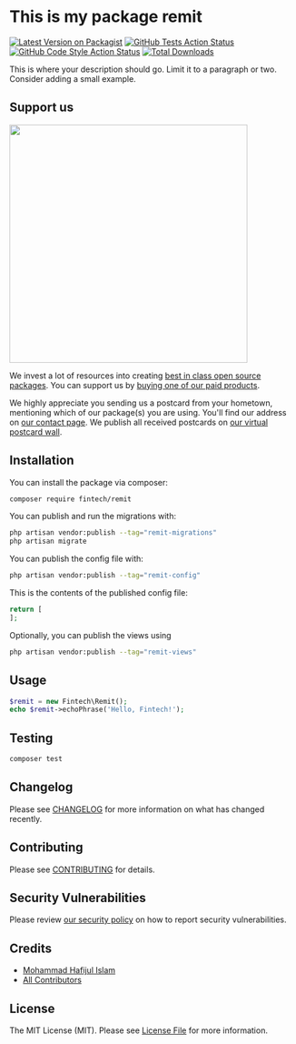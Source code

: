 # This is my package remit

[![Latest Version on Packagist](https://img.shields.io/packagist/v/fintech/remit.svg?style=flat-square)](https://packagist.org/packages/fintech/remit)
[![GitHub Tests Action Status](https://img.shields.io/github/actions/workflow/status/fintech/remit/run-tests.yml?branch=main&label=tests&style=flat-square)](https://github.com/fintech/remit/actions?query=workflow%3Arun-tests+branch%3Amain)
[![GitHub Code Style Action Status](https://img.shields.io/github/actions/workflow/status/fintech/remit/fix-php-code-style-issues.yml?branch=main&label=code%20style&style=flat-square)](https://github.com/fintech/remit/actions?query=workflow%3A"Fix+PHP+code+style+issues"+branch%3Amain)
[![Total Downloads](https://img.shields.io/packagist/dt/fintech/remit.svg?style=flat-square)](https://packagist.org/packages/fintech/remit)

This is where your description should go. Limit it to a paragraph or two. Consider adding a small example.

## Support us

[<img src="https://github-ads.s3.eu-central-1.amazonaws.com/remit.jpg?t=1" width="419px" />](https://spatie.be/github-ad-click/remit)

We invest a lot of resources into creating [best in class open source packages](https://spatie.be/open-source). You can support us by [buying one of our paid products](https://spatie.be/open-source/support-us).

We highly appreciate you sending us a postcard from your hometown, mentioning which of our package(s) you are using. You'll find our address on [our contact page](https://spatie.be/about-us). We publish all received postcards on [our virtual postcard wall](https://spatie.be/open-source/postcards).

## Installation

You can install the package via composer:

```bash
composer require fintech/remit
```

You can publish and run the migrations with:

```bash
php artisan vendor:publish --tag="remit-migrations"
php artisan migrate
```

You can publish the config file with:

```bash
php artisan vendor:publish --tag="remit-config"
```

This is the contents of the published config file:

```php
return [
];
```

Optionally, you can publish the views using

```bash
php artisan vendor:publish --tag="remit-views"
```

## Usage

```php
$remit = new Fintech\Remit();
echo $remit->echoPhrase('Hello, Fintech!');
```

## Testing

```bash
composer test
```

## Changelog

Please see [CHANGELOG](CHANGELOG.md) for more information on what has changed recently.

## Contributing

Please see [CONTRIBUTING](CONTRIBUTING.md) for details.

## Security Vulnerabilities

Please review [our security policy](../../security/policy) on how to report security vulnerabilities.

## Credits

- [Mohammad Hafijul Islam](https://github.com/hafijul233)
- [All Contributors](../../contributors)

## License

The MIT License (MIT). Please see [License File](LICENSE.md) for more information.
